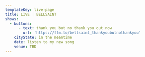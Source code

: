 ```yaml
---
templateKey: live-page
title: LIVE | BELLSAINT
shows:
  - buttons:
      - text: thank you but no thank you out now
        url: 'https://ffm.to/bellsaint_thankyoubutnothankyou'
    cityState: in the meantime
    date: listen to my new song
    venue: TBD
---
```


